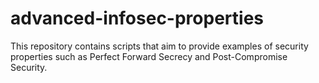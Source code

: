 # advanced-infosec-properties
This repository contains scripts that aim to provide examples of security properties such as Perfect Forward Secrecy and Post-Compromise Security.
